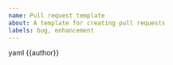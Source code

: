 ```yaml
---
name: Pull request template
about: A template for creating pull requests
labels: bug, enhancement
---
```


yaml
{{author}} 
